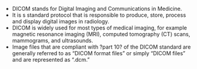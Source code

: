  - DICOM stands for Digital Imaging and Communications in Medicine.
 - It is s standard protocol that is responsible to produce, store, process and display digital images in radiology.
 - DICOM is widely used for most types of medical imaging, for example magnetic resonance imaging (MRI), computed tomography (CT) scans, mammograms, and ultrasounds.
 - Image files that are compliant with ?part 10? of the DICOM standard are generally referred to as “DICOM format files” or simply “DICOM files” and are represented as “.dcm.”
